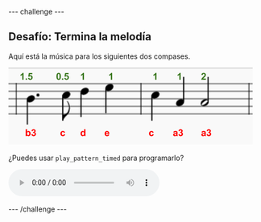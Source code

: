 --- challenge ---

## Desafío: Termina la melodía

Aquí está la música para los siguientes dos compases.

![captura de pantalla](images/tetris-notes3.png)

¿Puedes usar `play_pattern_timed` para programarlo?

<div id="audio-preview" class="pdf-hidden">
  <audio controls preload> 
    <source src="resources/tetris-c1.mp3" type="audio/mpeg"> Tu navegador no es compatible con el elemento <code>audio</code>. 
  </audio>
</div>

--- /challenge ---